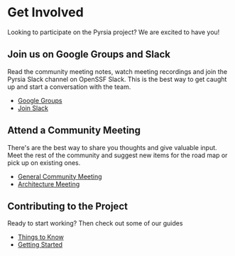 # Get Involved

Looking to participate on the Pyrsia project? We are excited to have you!

## Join us on Google Groups and Slack

Read the community meeting notes, watch meeting recordings and join the Pyrsia Slack channel on OpenSSF Slack. This is 
the best way to get caught up and start a conversation with the team.

- [Google Groups](https://groups.google.com/g/pyrsia)
- [Join Slack](https://openssf.slack.com/archives/C02RC7Y5EUV)

## Attend a Community Meeting

There's are the best way to share you thoughts and give valuable input. Meet the rest of the community and suggest new 
items for the road map or pick up on existing ones.

- [General Community Meeting](https://www.google.com/calendar/event?eid=NnQ2YmVzMjY2cmNtNmprMW1hOWxnZXAxcWNfMjAyMjA1MDRUMTcwMDAwWiBweXJzaWFvcGVuc291cmNlQG0)
- [Architecture Meeting](https://www.google.com/calendar/event?eid=MjBmdDFwMzZ0YjFibWpmc3M4M21pNzR0MWlfMjAyMjA1MTBUMTcwMDAwWiBweXJzaWFvcGVuc291cmNlQG0)

## Contributing to the Project

Ready to start working? Then check out some of our guides

- [Things to Know](things-to-know)
- [Getting Started](/docs/get_involved/local_dev_setup)

